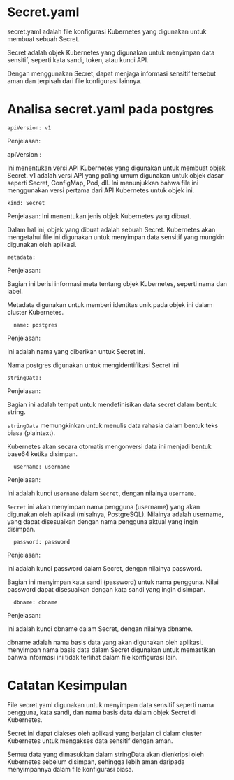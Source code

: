 # Secret.yaml

secret.yaml adalah file konfigurasi Kubernetes yang digunakan untuk membuat sebuah Secret. 

Secret adalah objek Kubernetes yang digunakan untuk menyimpan data sensitif, seperti kata sandi, token, atau kunci API. 

Dengan menggunakan Secret, dapat menjaga informasi sensitif tersebut aman dan terpisah dari file konfigurasi lainnya.

# Analisa secret.yaml pada postgres

```
apiVersion: v1
```
Penjelasan:

apiVersion : 

Ini menentukan versi API Kubernetes yang digunakan untuk membuat objek Secret. v1 adalah versi API yang paling umum digunakan untuk objek dasar seperti Secret, ConfigMap, Pod, dll. Ini menunjukkan bahwa file ini menggunakan versi pertama dari API Kubernetes untuk objek ini.

```
kind: Secret
```
Penjelasan:
Ini menentukan jenis objek Kubernetes yang dibuat.

Dalam hal ini, objek yang dibuat adalah sebuah Secret. Kubernetes akan mengetahui file ini digunakan untuk menyimpan data sensitif yang mungkin digunakan oleh aplikasi.

```
metadata:
```
Penjelasan: 

Bagian ini berisi informasi meta tentang objek Kubernetes, seperti nama dan label.

Metadata digunakan untuk memberi identitas unik pada objek ini dalam cluster Kubernetes.

```
  name: postgres
```
Penjelasan:

Ini adalah nama yang diberikan untuk Secret ini.

Nama postgres digunakan untuk mengidentifikasi Secret ini

```
stringData:
```
Penjelasan:

Bagian ini adalah tempat untuk mendefinisikan data secret dalam bentuk string.

`stringData` memungkinkan untuk menulis data rahasia dalam bentuk teks biasa (plaintext). 

Kubernetes akan secara otomatis mengonversi data ini menjadi bentuk base64 ketika disimpan.

```
  username: username
```
Penjelasan:

Ini adalah kunci `username` dalam `Secret`, dengan nilainya `username`.

`Secret` ini akan menyimpan nama pengguna (username) yang akan digunakan oleh aplikasi (misalnya, PostgreSQL). Nilainya adalah username, yang dapat disesuaikan dengan nama pengguna aktual yang ingin disimpan.

```  
  password: password
```
Penjelasan:

Ini adalah kunci password dalam Secret, dengan nilainya password.

Bagian ini menyimpan kata sandi (password) untuk nama pengguna. Nilai password dapat disesuaikan dengan kata sandi yang ingin disimpan.

```
  dbname: dbname
```
Penjelasan:

Ini adalah kunci dbname dalam Secret, dengan nilainya dbname.

dbname adalah nama basis data yang akan digunakan oleh aplikasi. menyimpan nama basis data dalam Secret digunakan untuk memastikan bahwa informasi ini tidak terlihat dalam file konfigurasi lain.

# Catatan Kesimpulan

File secret.yaml digunakan untuk menyimpan data sensitif seperti nama pengguna, kata sandi, dan nama basis data dalam objek Secret di Kubernetes.

Secret ini dapat diakses oleh aplikasi yang berjalan di dalam cluster Kubernetes untuk mengakses data sensitif dengan aman.

Semua data yang dimasukkan dalam stringData akan dienkripsi oleh Kubernetes sebelum disimpan, sehingga lebih aman daripada menyimpannya dalam file konfigurasi biasa.
